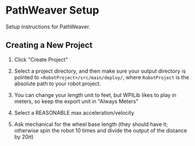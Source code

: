 # PathWeaver Setup

Setup instructions for PathWeaver.

## Creating a New Project

1. Click "Create Project"
2. Select a project directory, and then make sure your output directory is pointed to `<RobotProject>/src/main/deploy/`, where `RobotProject` is the absolute path to your robot project.

3. You can change your length unit to feet, but WPILib likes to play in meters, so keep the export unit in "Always Meters"
4. Select a REASONABLE max acceleration/velocity
5. Ask mechanical for the wheel base length (they should have it; otherwise spin the robot 10 times and divide the output of the distance by 20$\pi$)
